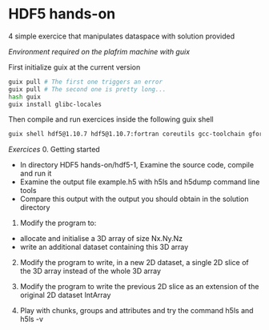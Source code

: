 # HDF5 hands-on
4 simple exercice that manipulates dataspace with solution provided


*Environment required on the plafrim machine with guix*

First initialize guix at the current version
```bash
guix pull # The first one triggers an error
guix pull # The second one is pretty long...
hash guix
guix install glibc-locales
```

Then compile and run exercices inside the following guix shell
```bash
guix shell hdf5@1.10.7 hdf5@1.10.7:fortran coreutils gcc-toolchain gfortran-toolchain
```

*Exercices*
0. Getting started
  * In directory HDF5 hands-on/hdf5-1, Examine the source code, compile and run it
  * Examine the output file example.h5 with h5ls and h5dump command line tools
  * Compare this output with the output you should obtain in the solution directory

1. Modify the program to:
  * allocate and initialise a 3D array of size Nx.Ny.Nz
  * write an additional dataset containing this 3D array

2. Modify the program to write, in a new 2D dataset, a single 2D slice of the 3D array instead of the whole 3D array

3. Modify the program to write the previous 2D slice as an extension of the original 2D dataset IntArray

4. Play with chunks, groups and attributes and try the command h5ls and h5ls -v
